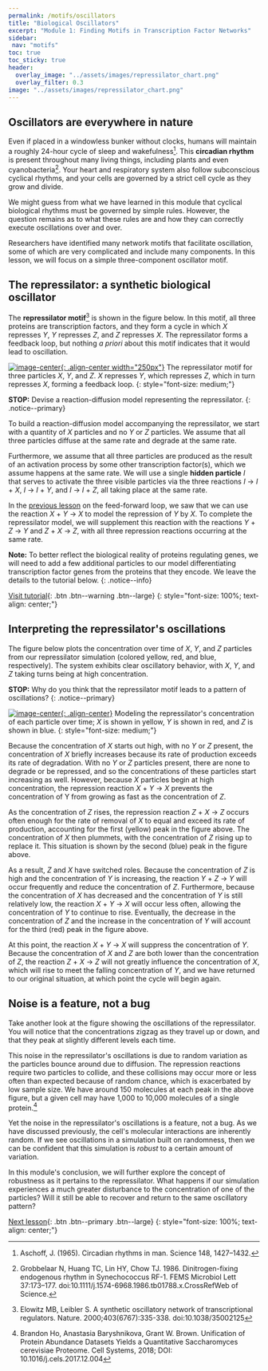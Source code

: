 ```yaml
---
permalink: /motifs/oscillators
title: "Biological Oscillators"
excerpt: "Module 1: Finding Motifs in Transcription Factor Networks"
sidebar:
 nav: "motifs"
toc: true
toc_sticky: true
header:
  overlay_image: "../assets/images/repressilator_chart.png"
  overlay_filter: 0.3
image: "../assets/images/repressilator_chart.png"
---
```


## Oscillators are everywhere in nature

Even if placed in a windowless bunker without clocks, humans will maintain a roughly 24-hour cycle of sleep and wakefulness[^bunker]. This **circadian rhythm** is present throughout many living things, including plants and even cyanobacteria[^bacteria]. Your heart and respiratory system also follow subconscious cyclical rhythms, and your cells are governed by a strict cell cycle as they grow and divide.

We might guess from what we have learned in this module that cyclical biological rhythms must be governed by simple rules. However, the question remains as to what these rules are and how they can correctly execute oscillations over and over.

Researchers have identified many network motifs that facilitate oscillation, some of which are very complicated and include many components. In this lesson, we will focus on a simple three-component oscillator motif.

## The repressilator: a synthetic biological oscillator

The **repressilator motif**[^repress] is shown in the figure below. In this motif, all three proteins are transcription factors, and they form a cycle in which *X* represses *Y*, *Y* represses *Z*, and *Z* represses *X*. The repressilator forms a feedback loop, but nothing *a priori* about this motif indicates that it would lead to oscillation.

[![image-center](../assets/images/600px/repressilator.png){: .align-center width="250px"}](../assets/images/repressilator.png)
The repressilator motif for three particles <em>X</em>, <em>Y</em>, and <em>Z</em>. <em>X</em> represses <em>Y</em>, which represses <em>Z</em>, which in turn represses <em>X</em>, forming a feedback loop.
{: style="font-size: medium;"}

**STOP:** Devise a reaction-diffusion model representing the repressilator.
{: .notice--primary}

To build a reaction-diffusion model accompanying the repressilator, we start with a quantity of *X* particles and no *Y* or *Z* particles. We assume that all three particles diffuse at the same rate and degrade at the same rate.

Furthermore, we assume that all three particles are produced as the result of an activation process by some other transcription factor(s), which we assume happens at the same rate. We will use a single **hidden particle** *I* that serves to activate the three visible particles via the three reactions *I* → *I* + *X*, *I* → *I* + *Y*, and *I* → *I* + *Z*, all taking place at the same rate.

In the [previous lesson](feedforward) on the feed-forward loop, we saw that we can use the reaction *X* + *Y* → *X* to model the repression of *Y* by *X*. To complete the repressilator model, we will supplement this reaction with the reactions *Y* + *Z* → *Y* and *Z* + *X* → *Z*, with all three repression reactions occurring at the same rate.

**Note:** To better reflect the biological reality of proteins regulating genes, we will need to add a few additional particles to our model differentiating transcription factor genes from the proteins that they encode. We leave the details to the tutorial below.
{: .notice--info}


[Visit tutorial](tutorial_oscillators){: .btn .btn--warning .btn--large}
{: style="font-size: 100%; text-align: center;"}

## Interpreting the repressilator's oscillations

The figure below plots the concentration over time of *X*, *Y*, and *Z* particles from our repressilator simulation (colored yellow, red, and blue, respectively). The system exhibits clear oscillatory behavior, with *X*, *Y*, and *Z* taking turns being at high concentration.

**STOP:** Why do you think that the repressilator motif leads to a pattern of oscillations?
{: .notice--primary}

[![image-center](../assets/images/600px/repressilator_chart_2.png){: .align-center}](../assets/images/repressilator_chart_2.png)
Modeling the repressilator's concentration of each particle over time; *X* is shown in yellow, *Y* is shown in red, and *Z* is shown in blue.
{: style="font-size: medium;"}

Because the concentration of *X* starts out high, with no *Y* or *Z* present, the concentration of *X* briefly increases because its rate of production exceeds its rate of degradation. With no *Y* or *Z* particles present, there are none to degrade or be repressed, and so the concentrations of these particles start increasing as well. However, because *X* particles begin at high concentration, the repression reaction *X* + *Y* → *X* prevents the concentration of Y from growing as fast as the concentration of *Z*.

As the concentration of *Z* rises, the repression reaction *Z* + *X* → *Z* occurs often enough for the rate of removal of *X* to equal and exceed its rate of production, accounting for the first (yellow) peak in the figure above. The concentration of *X* then plummets, with the concentration of *Z* rising up to replace it. This situation is shown by the second (blue) peak in the figure above.

As a result, *Z* and *X* have switched roles. Because the concentration of *Z* is high and the concentration of *Y* is increasing, the reaction *Y* + *Z* → *Y* will occur frequently and reduce the concentration of *Z*. Furthermore, because the concentration of *X* has decreased and the concentration of *Y* is still relatively low, the reaction *X* + *Y* → *X* will occur less often, allowing the concentration of *Y* to continue to rise. Eventually, the decrease in the concentration of *Z* and the increase in the concentration of *Y* will account for the third (red) peak in the figure above.

At this point, the reaction *X* + *Y* → *X* will suppress the concentration of *Y*. Because the concentration of *X* and *Z* are both lower than the concentration of *Z*, the reaction *Z* + *X* → *Z* will not greatly influence the concentration of *X*, which will rise to meet the falling concentration of *Y*, and we have returned to our original situation, at which point the cycle will begin again.

## Noise is a feature, not a bug

Take another look at the figure showing the oscillations of the repressilator. You will notice that the concentrations zigzag as they travel up or down, and that they peak at slightly different levels each time.

This noise in the repressilator's oscillations is due to random variation as the particles bounce around due to diffusion. The repression reactions require two particles to collide, and these collisions may occur more or less often than expected because of random chance, which is exacerbated by low sample size. We have around 150 molecules at each peak in the above figure, but a given cell may have 1,000 to 10,000 molecules of a single protein.[^noise]

Yet the noise in the repressilator's oscillations is a feature, not a bug. As we have discussed previously, the cell's molecular interactions are inherently random. If we see oscillations in a simulation built on randomness, then we can be confident that this simulation is *robust* to a certain amount of variation.

In this module's conclusion, we will further explore the concept of robustness as it pertains to the repressilator. What happens if our simulation experiences a much greater disturbance to the concentration of one of the particles?  Will it still be able to recover and return to the same oscillatory pattern?

[Next lesson](conclusion){: .btn .btn--primary .btn--large}
{: style="font-size: 100%; text-align: center;"}

[^bunker]: Aschoff, J. (1965). Circadian rhythms in man. Science 148, 1427–1432.

[^bacteria]: Grobbelaar N, Huang TC, Lin HY, Chow TJ. 1986. Dinitrogen-fixing endogenous rhythm in Synechococcus RF-1. FEMS Microbiol Lett 37:173–177. doi:10.1111/j.1574-6968.1986.tb01788.x.CrossRefWeb of Science.

[^repress]: Elowitz MB, Leibler S. A synthetic oscillatory network of transcriptional regulators. Nature. 2000;403(6767):335-338. doi:10.1038/35002125

[^noise]: Brandon Ho, Anastasia Baryshnikova, Grant W. Brown. Unification of Protein Abundance Datasets Yields a Quantitative Saccharomyces cerevisiae Proteome. Cell Systems, 2018; DOI: 10.1016/j.cels.2017.12.004
